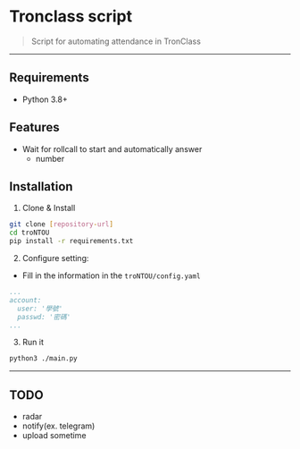 # Tronclass script

> Script for automating attendance in TronClass
---

## Requirements

- Python 3.8+

## Features
- Wait for rollcall to start and automatically answer
    - number
    <!-- - radar  -->
<!-- - Get notifications via Apprise -->

## Installation
1. Clone & Install

```bash
git clone [repository-url]
cd troNTOU
pip install -r requirements.txt
```
2. Configure setting:
- Fill in the information in the `troNTOU/config.yaml`

```yaml
...
account:
  user: '學號'
  passwd: '密碼'
...
```

3. Run it
```bash
python3 ./main.py
```
---
## TODO
- radar
- notify(ex. telegram)
- upload sometime